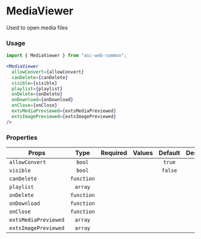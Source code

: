 # MediaViewer

Used to open media files

### Usage

```js
import { MediaViewer } from "asc-web-common";
```

```jsx
<MediaViewer
  allowConvert={allowConvert}
  canDelete={canDelete}
  visible={visible}
  playlist={playlist}
  onDelete={onDelete}
  onDownload={onDownload}
  onClose={onClose}
  extsMediaPreviewed={extsMediaPreviewed}
  extsImagePreviewed={extsImagePreviewed}
/>
```

### Properties

| Props                |    Type    | Required | Values | Default | Description |
| -------------------- | :--------: | :------: | :----: | :-----: | ----------- |
| `allowConvert`       |   `bool`   |          |        | `true`  |             |
| `visible`            |   `bool`   |          |        | `false` |             |
| `canDelete`          | `function` |          |        |         |             |
| `playlist`           |  `array`   |          |        |         |             |
| `onDelete`           | `function` |          |        |         |             |
| `onDownload`         | `function` |          |        |         |             |
| `onClose`            | `function` |          |        |         |             |
| `extsMediaPreviewed` |  `array`   |          |        |         |             |
| `extsImagePreviewed` |  `array`   |          |        |         |             |
